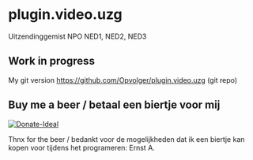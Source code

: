 plugin.video.uzg
================

Uitzendinggemist NPO NED1, NED2, NED3

Work in progress
----------------
My git version https://github.com/Opvolger/plugin.video.uzg (git repo)

Buy me a beer / betaal een biertje voor mij
------------------------------------------
[![Donate-Ideal](https://img.shields.io/badge/Donate-Ideal-green.svg)](https://www.bunq.me/opvolger)

Thnx for the beer / bedankt voor de mogelijkheden dat ik een biertje kan kopen voor tijdens het programeren:
Ernst A.
